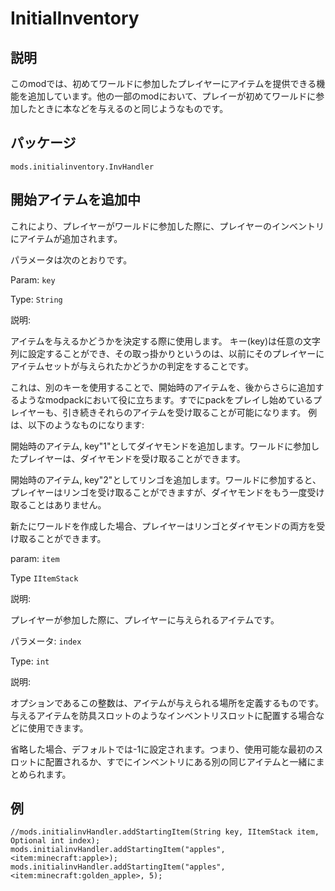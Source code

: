 # InitialInventory

## 説明

このmodでは、初めてワールドに参加したプレイヤーにアイテムを提供できる機能を追加しています。他の一部のmodにおいて、プレイーが初めてワールドに参加したときに本などを与えるのと同じようなものです。

## パッケージ
`mods.initialinventory.InvHandler`

## 開始アイテムを追加中

これにより、プレイヤーがワールドに参加した際に、プレイヤーのインベントリにアイテムが追加されます。

パラメータは次のとおりです。


Param: `key`

Type: `String`

説明:

アイテムを与えるかどうかを決定する際に使用します。 キー(key)は任意の文字列に設定することができ、その取っ掛かりというのは、以前にそのプレイヤーにアイテムセットが与えられたかどうかの判定をすることです。

これは、別のキーを使用することで、開始時のアイテムを、後からさらに追加するようなmodpackにおいて役に立ちます。すでにpackをプレイし始めているプレイヤーも、引き続きそれらのアイテムを受け取ることが可能になります。 例は、以下のようなものになります:

開始時のアイテム, key"1"としてダイヤモンドを追加します。ワールドに参加したプレイヤーは、ダイヤモンドを受け取ることができます。

開始時のアイテム, key"2"としてリンゴを追加します。ワールドに参加すると、プレイヤーはリンゴを受け取ることができますが、ダイヤモンドをもう一度受け取ることはありません。

新たにワールドを作成した場合、プレイヤーはリンゴとダイヤモンドの両方を受け取ることができます。

param: `item`

Type `IItemStack`

説明:

プレイヤーが参加した際に、プレイヤーに与えられるアイテムです。

パラメータ: `index`

Type: `int`

説明:

オプションであるこの整数は、アイテムが与えられる場所を定義するものです。与えるアイテムを防具スロットのようなインベントリスロットに配置する場合などに使用できます。

省略した場合、デフォルトでは-1に設定されます。つまり、使用可能な最初のスロットに配置されるか、すでにインベントリにある別の同じアイテムと一緒にまとめられます。


## 例

```zenscript
//mods.initialinvHandler.addStartingItem(String key, IItemStack item, Optional int index);
mods.initialinvHandler.addStartingItem("apples", <item:minecraft:apple>);
mods.initialinvHandler.addStartingItem("apples", <item:minecraft:golden_apple>, 5);
```



